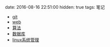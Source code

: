 date: 2016-08-16 22:51:00
hidden: true
tags: 笔记


* [git](/notes/git/index.html)
* [web](/notes/web/index.html)
* [算法](/notes/算法/index.html)
* [数据库](/notes/数据库/index.html)
* [linux系统管理](/notes/linux系统管理/index.html)
